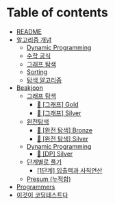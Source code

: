 # Table of contents

* [README](README.md)
* [알고리즘 개념](undefined/README.md)
  * [Dynamic Programming](undefined/dynamic-programming.md)
  * [수학 공식](undefined/undefined.md)
  * [그래프 탐색](undefined/undefined-1.md)
  * [Sorting](undefined/sorting.md)
  * [탐색 알고리즘](undefined/undefined-2.md)
* [Beakjoon](Baekjoon/README.md)
  * [그래프 탐색](baekjoon/undefined/README.md)
    * [🥇 \[그래프\] Gold](baekjoon/undefined/gold.md)
    * [🥈 \[그래프\] Silver](baekjoon/undefined/silver.md)
  * [완전탐색](baekjoon/undefined-1/README.md)
    * [🥉 \[완전 탐색\] Bronze](baekjoon/undefined-1/bronze.md)
    * [🥈 \[완전 탐색\] Silver](baekjoon/undefined-1/silver.md)
  * [Dynamic Programming](baekjoon/dynamic-programming/README.md)
    * [🥈 \[DP\] Silver](baekjoon/dynamic-programming/dp-silver.md)
  * [단계별로 풀기](baekjoon/undefined-2/README.md)
    * [\[1단계\] 입출력과 사칙연산](baekjoon/undefined-2/1.md)
  * [Presum (누적합)](baekjoon/presum.md)
* [Programmers](Programmers/README.md)
* [이것이 코딩테스트다](undefined-1.md)
